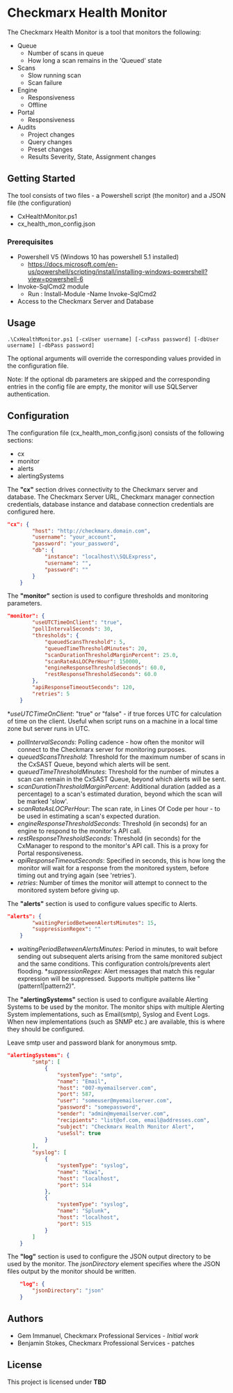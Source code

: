 # Checkmarx Health Monitor

The Checkmarx Health Monitor is a tool that monitors the following:
* Queue
    * Number of scans in queue
    * How long a scan remains in the 'Queued' state
* Scans
    * Slow running scan
    * Scan failure
* Engine
    * Responsiveness
    * Offline
* Portal
    * Responsiveness
* Audits
    * Project changes
    * Query changes
    * Preset changes
    * Results Severity, State, Assignment changes

## Getting Started

The tool consists of two files - a Powershell script (the monitor) and a JSON file (the configuration)
* CxHealthMonitor.ps1
* cx_health_mon_config.json


### Prerequisites

* Powershell V5 (Windows 10 has powershell 5.1 installed)
   * https://docs.microsoft.com/en-us/powershell/scripting/install/installing-windows-powershell?view=powershell-6
* Invoke-SqlCmd2 module
   * Run : Install-Module -Name Invoke-SqlCmd2
* Access to the Checkmarx Server and Database


## Usage

```
.\CxHealthMonitor.ps1 [-cxUser username] [-cxPass password] [-dbUser username] [-dbPass password]
```

The optional arguments will override the corresponding values provided in the configuration file. 

Note: If the optional db parameters are skipped and the corresponding entries in the config file are empty, the monitor will use SQLServer authentication.

## Configuration

The configuration file (cx_health_mon_config.json) consists of the following sections:
* cx
* monitor
* alerts
* alertingSystems

The **"cx"** section drives connectivity to the Checkmarx server and database. The Checkmarx Server URL, Checkmarx manager connection credentials, database instance and database connection credentials are configured here.
```json
"cx": {
        "host": "http://checkmarx.domain.com",
        "username": "your_account",
        "password": "your_password",
        "db": {
            "instance": "localhost\\SQLExpress",
            "username": "",
            "password": ""
        }
    }
```

The **"monitor"** section is used to configure thresholds and monitoring parameters. 
```json
"monitor": {
        "useUTCTimeOnClient": "true",
        "pollIntervalSeconds": 30,
        "thresholds": {
            "queuedScansThreshold": 5,
            "queuedTimeThresholdMinutes": 20,
            "scanDurationThresholdMarginPercent": 25.0,
            "scanRateAsLOCPerHour": 150000,
            "engineResponseThresholdSeconds": 60.0,
            "restResponseThresholdSeconds": 60.0
        },
        "apiResponseTimeoutSeconds": 120,
        "retries": 5
    }
```
*_useUTCTimeOnClient_: "true" or "false" - if true forces UTC for calculation of time on the client. Useful when script runs on a machine in a local time zone but server runs in UTC.
* _pollIntervalSeconds_: Polling cadence - how often the monitor will connect to the Checkmarx server for monitoring purposes.
* _queuedScansThreshold_: Threshold for the maximum number of scans in the CxSAST Queue, beyond which alerts will be sent.
* _queuedTimeThresholdMinutes_: Threshold for the number of minutes a scan can remain in the CxSAST Queue, beyond which alerts will be sent.
* _scanDurationThresholdMarginPercent_: Additional duration (added as a percentage) to a scan's estimated duration, beyond which the scan will be marked 'slow'.
* _scanRateAsLOCPerHour_: The scan rate, in Lines Of Code per hour - to be used in estimating a scan's expected duration.
* _engineResponseThresholdSeconds_: Threshold (in seconds) for an engine to respond to the monitor's API call.
* _restResponseThresholdSeconds_: Threshold (in seconds) for the CxManager to respond to the monitor's API call. This is a proxy for Portal responsiveness.
* _apiResponseTimeoutSeconds_: Specified in seconds, this is how long the monitor will wait for a response from the monitored system, before timing out and trying again (see 'retries').
* _retries_: Number of times the monitor will attempt to connect to the monitored system before giving up.


The **"alerts"** section is used to configure values specific to Alerts.
 
```json
"alerts": {
        "waitingPeriodBetweenAlertsMinutes": 15,
        "suppressionRegex": ""
    }
```
* _waitingPeriodBetweenAlertsMinutes_: Period in minutes, to wait before sending out subsequent alerts arising from the same monitored subject and the same conditions. This configuration controls/prevents alert flooding.
*_suppressionRegex_: Alert messages that match this regular expression will be suppressed. Supports multiple patterns like "(pattern1|pattern2)". 

The **"alertingSystems"** section is used to configure available Alerting Systems to be used by the monitor.
The monitor ships with multiple Alerting System implementations, such as Email(smtp), Syslog and Event Logs. When new implementations (such as SNMP etc.) are available, this is where they should be configured.

Leave smtp user and password blank for anonymous smtp.



```json
"alertingSystems": {
        "smtp": [
            {
                "systemType": "smtp",
                "name": "Email",
                "host": "007-myemailserver.com",
                "port": 587,
                "user": "someuser@myemailserver.com",
                "password": "somepassword",
                "sender": "admin@myemailserver.com",
                "recipients": "list@of.com, email@addresses.com",
                "subject": "Checkmarx Health Monitor Alert",
                "useSsl": true
            }
        ],
        "syslog": [
            {
                "systemType": "syslog",
                "name": "Kiwi",
                "host": "localhost",
                "port": 514
            },
            {
                "systemType": "syslog",
                "name": "Splunk",
                "host": "localhost",
                "port": 515
            }
        ]
    }
```

The **"log"** section is used to configure the JSON output directory to be used by the monitor.
The _jsonDirectory_ element specifies where the JSON files output by the monitor should be written.

```json
    "log": {
        "jsonDirectory": "json"
    }
```    
    
## Authors

* Gem Immanuel, Checkmarx Professional Services - *Initial work*
* Benjamin Stokes, Checkmarx Professional Services - patches


## License

This project is licensed under **TBD**
